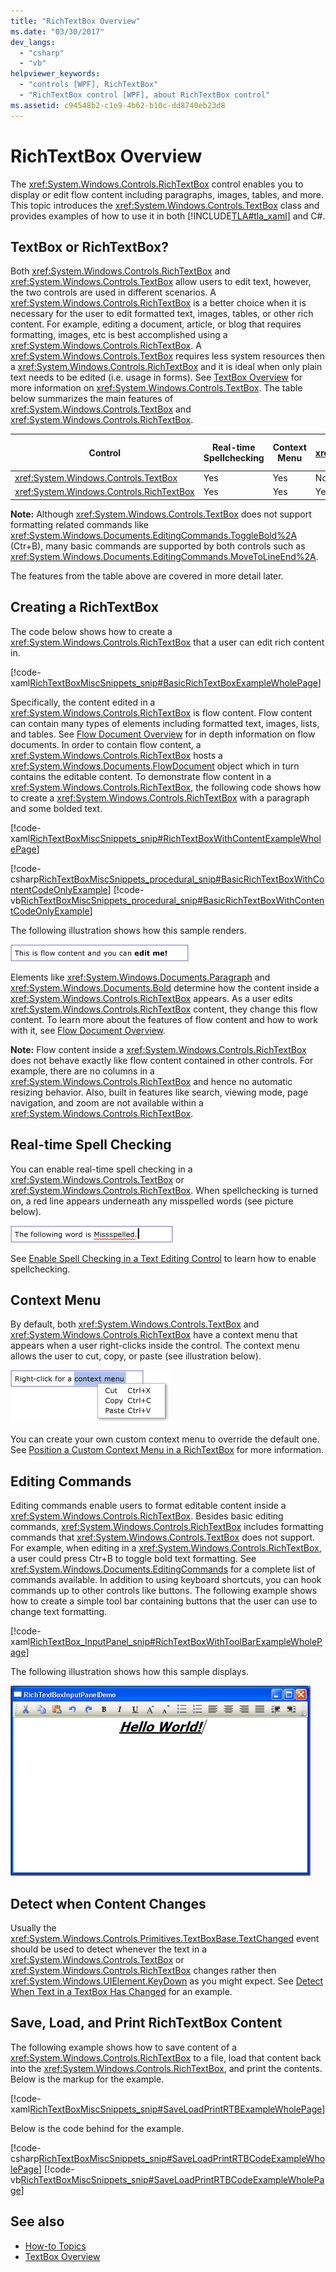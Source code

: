 ```yaml
---
title: "RichTextBox Overview"
ms.date: "03/30/2017"
dev_langs: 
  - "csharp"
  - "vb"
helpviewer_keywords: 
  - "controls [WPF], RichTextBox"
  - "RichTextBox control [WPF], about RichTextBox control"
ms.assetid: c94548b2-c1e9-4b62-b10c-dd8740eb23d8
---
```

# RichTextBox Overview
The <xref:System.Windows.Controls.RichTextBox> control enables you to display or edit flow content including paragraphs, images, tables, and more. This topic introduces the <xref:System.Windows.Controls.TextBox> class and provides examples of how to use it in both [!INCLUDE[TLA#tla_xaml](../../../../includes/tlasharptla-xaml-md.md)] and C#.  

<a name="textbox_or_richtextbox"></a>   
## TextBox or RichTextBox?  
 Both <xref:System.Windows.Controls.RichTextBox> and <xref:System.Windows.Controls.TextBox> allow users to edit text, however, the two controls are used in different scenarios. A <xref:System.Windows.Controls.RichTextBox> is a better choice when it is necessary for the user to edit formatted text, images, tables, or other rich content. For example, editing a document, article, or blog that requires formatting, images, etc is best accomplished using a <xref:System.Windows.Controls.RichTextBox>. A <xref:System.Windows.Controls.TextBox> requires less system resources then a <xref:System.Windows.Controls.RichTextBox> and it is ideal when only plain text needs to be edited (i.e. usage in forms). See [TextBox Overview](textbox-overview.md) for more information on <xref:System.Windows.Controls.TextBox>. The table below summarizes the main features of <xref:System.Windows.Controls.TextBox> and <xref:System.Windows.Controls.RichTextBox>.  
  
|Control|Real-time Spellchecking|Context Menu|Formatting commands like <xref:System.Windows.Documents.EditingCommands.ToggleBold%2A> (Ctr+B)|<xref:System.Windows.Documents.FlowDocument> content like images, paragraphs, tables, etc.|  
|-------------|------------------------------|------------------|------------------------------------------------------------------------------------------------------------------------------------------------------------------------------------------------------|--------------------------------------------------------------------------------------------------------------------------------------------------------------------------------------------------|  
|<xref:System.Windows.Controls.TextBox>|Yes|Yes|No|No.|  
|<xref:System.Windows.Controls.RichTextBox>|Yes|Yes|Yes|Yes|  
  
 **Note:** Although <xref:System.Windows.Controls.TextBox> does not support formatting related commands like <xref:System.Windows.Documents.EditingCommands.ToggleBold%2A> (Ctr+B), many basic commands are supported by both controls such as <xref:System.Windows.Documents.EditingCommands.MoveToLineEnd%2A>.  
  
 The features from the table above are covered in more detail later.  
  
<a name="creating_a_richtextbox"></a>   
## Creating a RichTextBox  
 The code below shows how to create a <xref:System.Windows.Controls.RichTextBox> that a user can edit rich content in.  
  
 [!code-xaml[RichTextBoxMiscSnippets_snip#BasicRichTextBoxExampleWholePage](~/samples/snippets/csharp/VS_Snippets_Wpf/RichTextBoxMiscSnippets_snip/CSharp/BasicRichTextBoxExample.xaml#basicrichtextboxexamplewholepage)]  
  
 Specifically, the content edited in a <xref:System.Windows.Controls.RichTextBox> is flow content. Flow content can contain many types of elements including formatted text, images, lists, and tables. See [Flow Document Overview](../advanced/flow-document-overview.md) for in depth information on flow documents. In order to contain flow content, a <xref:System.Windows.Controls.RichTextBox> hosts a <xref:System.Windows.Documents.FlowDocument> object which in turn contains the editable content. To demonstrate flow content in a <xref:System.Windows.Controls.RichTextBox>, the following code shows how to create a <xref:System.Windows.Controls.RichTextBox> with a paragraph and some bolded text.  
  
 [!code-xaml[RichTextBoxMiscSnippets_snip#RichTextBoxWithContentExampleWholePage](~/samples/snippets/csharp/VS_Snippets_Wpf/RichTextBoxMiscSnippets_snip/CSharp/RichTextBoxWithContentExample.xaml#richtextboxwithcontentexamplewholepage)]  
  
 [!code-csharp[RichTextBoxMiscSnippets_procedural_snip#BasicRichTextBoxWithContentCodeOnlyExample](~/samples/snippets/csharp/VS_Snippets_Wpf/RichTextBoxMiscSnippets_procedural_snip/CSharp/BasicRichTextBoxWithContentExample.cs#basicrichtextboxwithcontentcodeonlyexample)]
 [!code-vb[RichTextBoxMiscSnippets_procedural_snip#BasicRichTextBoxWithContentCodeOnlyExample](~/samples/snippets/visualbasic/VS_Snippets_Wpf/RichTextBoxMiscSnippets_procedural_snip/visualbasic/basicrichtextboxwithcontentexample.vb#basicrichtextboxwithcontentcodeonlyexample)]  
  
 The following illustration shows how this sample renders.  
  
 ![RichTextBox with content](./media/editing-richtextbox-with-content.png "Editing_RichTextBox_with_Content")  
  
 Elements like <xref:System.Windows.Documents.Paragraph> and <xref:System.Windows.Documents.Bold> determine how the content inside a <xref:System.Windows.Controls.RichTextBox> appears. As a user edits <xref:System.Windows.Controls.RichTextBox> content, they change this flow content. To learn more about the features of flow content and how to work with it, see [Flow Document Overview](../advanced/flow-document-overview.md).  
  
 **Note:** Flow content inside a <xref:System.Windows.Controls.RichTextBox> does not behave exactly like flow content contained in other controls. For example, there are no columns in a <xref:System.Windows.Controls.RichTextBox> and hence no automatic resizing behavior. Also, built in features like search, viewing mode, page navigation, and zoom are not available within a <xref:System.Windows.Controls.RichTextBox>.  
  
<a name="realtime_spellechecking"></a>   
## Real-time Spell Checking  
 You can enable real-time spell checking in a <xref:System.Windows.Controls.TextBox> or <xref:System.Windows.Controls.RichTextBox>. When spellchecking is turned on, a red line appears underneath any misspelled words (see picture below).  
  
 ![Textbox with spell&#45;checking](./media/editing-textbox-with-spellchecking.png "Editing_TextBox_with_Spellchecking")  
  
 See [Enable Spell Checking in a Text Editing Control](how-to-enable-spell-checking-in-a-text-editing-control.md) to learn how to enable spellchecking.  
  
<a name="context_menu"></a>   
## Context Menu  
 By default, both <xref:System.Windows.Controls.TextBox> and <xref:System.Windows.Controls.RichTextBox> have a context menu that appears when a user right-clicks inside the control. The context menu allows the user to cut, copy, or paste (see illustration below).  
  
 ![TextBox with context menu](./media/editing-textbox-with-context-menu.png "Editing_TextBox_with_Context_Menu")  
  
 You can create your own custom context menu to override the default one. See [Position a Custom Context Menu in a RichTextBox](how-to-position-a-custom-context-menu-in-a-richtextbox.md) for more information.  
  
<a name="detect_when_content_changes"></a>   
## Editing Commands  
 Editing commands enable users to format editable content inside a <xref:System.Windows.Controls.RichTextBox>. Besides basic editing commands, <xref:System.Windows.Controls.RichTextBox> includes formatting commands that <xref:System.Windows.Controls.TextBox> does not support. For example, when editing in a <xref:System.Windows.Controls.RichTextBox>, a user could press Ctr+B to toggle bold text formatting. See <xref:System.Windows.Documents.EditingCommands> for a complete list of commands available. In addition to using keyboard shortcuts, you can hook commands up to other controls like buttons. The following example shows how to create a simple tool bar containing buttons that the user can use to change text formatting.  
  
 [!code-xaml[RichTextBox_InputPanel_snip#RichTextBoxWithToolBarExampleWholePage](~/samples/snippets/csharp/VS_Snippets_Wpf/RichTextBox_InputPanel_snip/CS/Window1.xaml#richtextboxwithtoolbarexamplewholepage)]  
  
 The following illustration shows how this sample displays.  
  
 ![RichTextBox with ToolBar](./media/editing-richtextbox-with-toobar.gif "Editing_RichTextBox_with_TooBar")  
  
<a name="editing_commands"></a>   
## Detect when Content Changes  
 Usually the <xref:System.Windows.Controls.Primitives.TextBoxBase.TextChanged> event should be used to detect whenever the text in a <xref:System.Windows.Controls.TextBox> or <xref:System.Windows.Controls.RichTextBox> changes rather then <xref:System.Windows.UIElement.KeyDown> as you might expect. See [Detect When Text in a TextBox Has Changed](how-to-detect-when-text-in-a-textbox-has-changed.md) for an example.  
  
<a name="save_load_and_print_richtextbox_content"></a>   
## Save, Load, and Print RichTextBox Content  
 The following example shows how to save content of a <xref:System.Windows.Controls.RichTextBox> to a file, load that content back into the <xref:System.Windows.Controls.RichTextBox>, and print the contents. Below is the markup for the example.  
  
 [!code-xaml[RichTextBoxMiscSnippets_snip#SaveLoadPrintRTBExampleWholePage](~/samples/snippets/csharp/VS_Snippets_Wpf/RichTextBoxMiscSnippets_snip/CSharp/SaveLoadPrintRTB.xaml#saveloadprintrtbexamplewholepage)]  
  
 Below is the code behind for the example.  
  
 [!code-csharp[RichTextBoxMiscSnippets_snip#SaveLoadPrintRTBCodeExampleWholePage](~/samples/snippets/csharp/VS_Snippets_Wpf/RichTextBoxMiscSnippets_snip/CSharp/SaveLoadPrintRTB.xaml.cs#saveloadprintrtbcodeexamplewholepage)]
 [!code-vb[RichTextBoxMiscSnippets_snip#SaveLoadPrintRTBCodeExampleWholePage](~/samples/snippets/visualbasic/VS_Snippets_Wpf/RichTextBoxMiscSnippets_snip/VisualBasic/SaveLoadPrintRTB.xaml.vb#saveloadprintrtbcodeexamplewholepage)]  
  
## See also
- [How-to Topics](richtextbox-how-to-topics.md)
- [TextBox Overview](textbox-overview.md)
